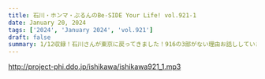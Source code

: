 ```yaml
---
title: 石川・ホンマ・ぶるんのBe-SIDE Your Life! vol.921-1
date: January 20, 2024
tags: ['2024', 'January 2024', 'vol.921']
draft: false
summary: 1/12収録！石川さんが東京に戻ってきました！916の3部がない理由お話ししています。本当にすみません。。。
---
```


http://project-phi.ddo.jp/ishikawa/ishikawa921_1.mp3